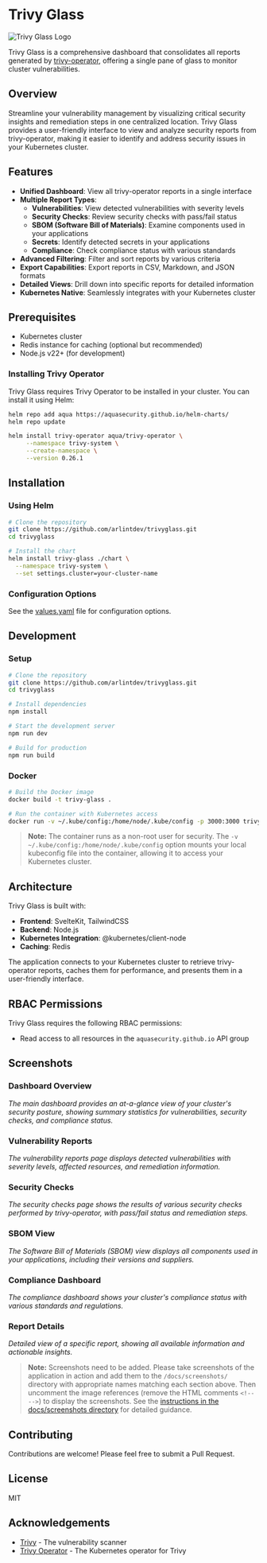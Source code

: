 # Trivy Glass

![Trivy Glass Logo](/static/trivyglass.png)

Trivy Glass is a comprehensive dashboard that consolidates all reports generated by [trivy-operator](https://github.com/aquasecurity/trivy-operator), offering a single pane of glass to monitor cluster vulnerabilities.

## Overview

Streamline your vulnerability management by visualizing critical security insights and remediation steps in one centralized location. Trivy Glass provides a user-friendly interface to view and analyze security reports from trivy-operator, making it easier to identify and address security issues in your Kubernetes cluster.

## Features

- **Unified Dashboard**: View all trivy-operator reports in a single interface
- **Multiple Report Types**:
  - **Vulnerabilities**: View detected vulnerabilities with severity levels
  - **Security Checks**: Review security checks with pass/fail status
  - **SBOM (Software Bill of Materials)**: Examine components used in your applications
  - **Secrets**: Identify detected secrets in your applications
  - **Compliance**: Check compliance status with various standards
- **Advanced Filtering**: Filter and sort reports by various criteria
- **Export Capabilities**: Export reports in CSV, Markdown, and JSON formats
- **Detailed Views**: Drill down into specific reports for detailed information
- **Kubernetes Native**: Seamlessly integrates with your Kubernetes cluster

## Prerequisites

- Kubernetes cluster
- Redis instance for caching (optional but recommended)
- Node.js v22+ (for development)

### Installing Trivy Operator

Trivy Glass requires Trivy Operator to be installed in your cluster. You can install it using Helm:

```bash
helm repo add aqua https://aquasecurity.github.io/helm-charts/
helm repo update

helm install trivy-operator aqua/trivy-operator \
     --namespace trivy-system \
     --create-namespace \
     --version 0.26.1
```

## Installation

### Using Helm

```bash
# Clone the repository
git clone https://github.com/arlintdev/trivyglass.git
cd trivyglass

# Install the chart
helm install trivy-glass ./chart \
  --namespace trivy-system \
  --set settings.cluster=your-cluster-name
```

### Configuration Options

See the [values.yaml](chart/values.yaml) file for configuration options.

## Development

### Setup

```bash
# Clone the repository
git clone https://github.com/arlintdev/trivyglass.git
cd trivyglass

# Install dependencies
npm install

# Start the development server
npm run dev

# Build for production
npm run build
```

### Docker

```bash
# Build the Docker image
docker build -t trivy-glass .

# Run the container with Kubernetes access
docker run -v ~/.kube/config:/home/node/.kube/config -p 3000:3000 trivy-glass
```

> **Note:** The container runs as a non-root user for security. The `-v ~/.kube/config:/home/node/.kube/config` option mounts your local kubeconfig file into the container, allowing it to access your Kubernetes cluster.

## Architecture

Trivy Glass is built with:

- **Frontend**: SvelteKit, TailwindCSS
- **Backend**: Node.js
- **Kubernetes Integration**: @kubernetes/client-node
- **Caching**: Redis

The application connects to your Kubernetes cluster to retrieve trivy-operator reports, caches them for performance, and presents them in a user-friendly interface.

## RBAC Permissions

Trivy Glass requires the following RBAC permissions:

- Read access to all resources in the `aquasecurity.github.io` API group

## Screenshots

### Dashboard Overview
<!-- ![Dashboard Overview](/docs/screenshots/dashboard-overview.png) -->
*The main dashboard provides an at-a-glance view of your cluster's security posture, showing summary statistics for vulnerabilities, security checks, and compliance status.*

### Vulnerability Reports
<!-- ![Vulnerability Reports](/docs/screenshots/vulnerability-reports.png) -->
*The vulnerability reports page displays detected vulnerabilities with severity levels, affected resources, and remediation information.*

### Security Checks
<!-- ![Security Checks](/docs/screenshots/security-checks.png) -->
*The security checks page shows the results of various security checks performed by trivy-operator, with pass/fail status and remediation steps.*

### SBOM View
<!-- ![SBOM View](/docs/screenshots/sbom-view.png) -->
*The Software Bill of Materials (SBOM) view displays all components used in your applications, including their versions and suppliers.*

### Compliance Dashboard
<!-- ![Compliance Dashboard](/docs/screenshots/compliance-dashboard.png) -->
*The compliance dashboard shows your cluster's compliance status with various standards and regulations.*

### Report Details
<!-- ![Report Details](/docs/screenshots/report-details.png) -->
*Detailed view of a specific report, showing all available information and actionable insights.*

> **Note:** Screenshots need to be added. Please take screenshots of the application in action and add them to the `/docs/screenshots/` directory with appropriate names matching each section above. Then uncomment the image references (remove the HTML comments `<!-- -->`) to display the screenshots. See the [instructions in the docs/screenshots directory](docs/screenshots/README.md) for detailed guidance.

## Contributing

Contributions are welcome! Please feel free to submit a Pull Request.

## License

MIT

## Acknowledgements

- [Trivy](https://github.com/aquasecurity/trivy) - The vulnerability scanner
- [Trivy Operator](https://github.com/aquasecurity/trivy-operator) - The Kubernetes operator for Trivy
